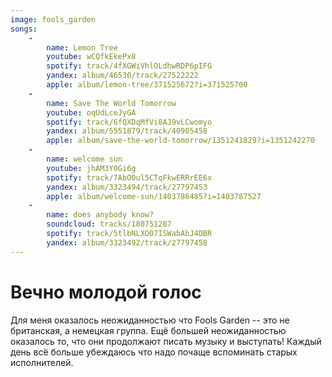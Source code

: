 ```yaml
---
image: fools_garden
songs:
    -
        name: Lemon Tree
        youtube: wCQfkEkePx8
        spotify: track/4fXGWiVhlOLdhwRDP6pIFG
        yandex: album/46530/track/27522222
        apple: album/lemon-tree/371525672?i=371525700
    -
        name: Save The World Tomorrow
        youtube: oqUdLceJyGA
        spotify: track/6fQXDqMfVi8AJ9vLCwomyo
        yandex: album/5551879/track/40905458
        apple: album/save-the-world-tomorrow/1351241829?i=1351242270
    -
        name: welcome sun
        youtube: jhAM3Y0Gi6g
        spotify: track/7AbO0ul5CTqFkwERRrEE6x
        yandex: album/3323494/track/27797453
        apple: album/welcome-sun/1403786485?i=1403787527
    -
        name: does anybody know?
        soundcloud: tracks/180751287
        spotify: track/5tlbNLXO07ISWabAbJ4DBR
        yandex: album/3323492/track/27797458
---
```

# Вечно молодой голос

Для меня оказалось неожиданностью что Fools Garden -- это не британская, а немецкая группа.
Ещё большей неожиданностью оказалось то, что они продолжают писать музыку и выступать! Каждый
день всё больше убеждаюсь что надо почаще вспоминать старых исполнителей.